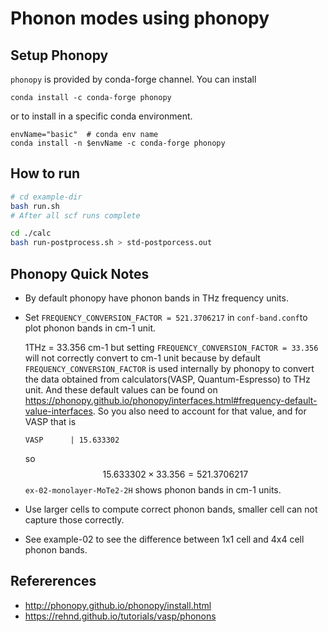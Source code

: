 # Phonon modes using phonopy

## Setup Phonopy

`phonopy` is provided by conda-forge channel. You can install 
```
conda install -c conda-forge phonopy
```
or to install in a specific conda environment.
```
envName="basic"  # conda env name
conda install -n $envName -c conda-forge phonopy 
```

## How to run

```bash
# cd example-dir
bash run.sh  
# After all scf runs complete

cd ./calc
bash run-postprocess.sh > std-postporcess.out
```

## Phonopy Quick Notes
* By default phonopy have phonon bands in THz frequency units.
* Set `FREQUENCY_CONVERSION_FACTOR = 521.3706217` in `conf-band.conf`to plot phonon bands in cm-1 unit.
    
    1THz = 33.356 cm-1 but setting `FREQUENCY_CONVERSION_FACTOR = 33.356` will not correctly convert to cm-1 unit because by default `FREQUENCY_CONVERSION_FACTOR` is used internally by phonopy to convert the data obtained from calculators(VASP, Quantum-Espresso) to THz unit. And these default values can be found on https://phonopy.github.io/phonopy/interfaces.html#frequency-default-value-interfaces. So you also need to account for that value, and for VASP that is 
    ```
    VASP      | 15.633302
    ```
    so
    $$15.633302\times33.356 = 521.3706217$$
    `ex-02-monolayer-MoTe2-2H` shows phonon bands in cm-1 units.

* Use larger cells to compute correct phonon bands, smaller cell can not capture those correctly.
* See example-02 to see the difference between 1x1 cell and 4x4 cell phonon bands.

## Refererences
* http://phonopy.github.io/phonopy/install.html
* https://rehnd.github.io/tutorials/vasp/phonons